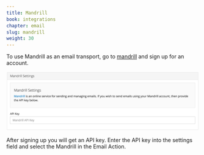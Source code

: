 ```yaml
---
title: Mandrill
book: integrations
chapter: email
slug: mandrill
weight: 30
---
```

To use Mandrill as an email transport, go to [mandrill](https://www.mandrill.com/) and sign up for an account.

![](/assets/img/mandrill.png)

After signing up you will get an API key. Enter the API key into the settings field and select the Mandrill in the Email Action.
